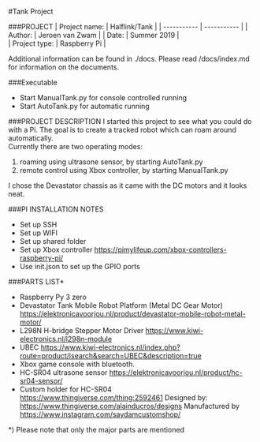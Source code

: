 #Tank Project

###PROJECT
| Project name: | Halflink/Tank |
| ----------- | ----------- |
| Author: | Jeroen van Zwam |
| Date: | Summer 2019 |  
| Project type: | Raspberry Pi |

Additional information can be found in ./docs. Please read /docs/index.md for information on the documents.

###Executable
- Start ManualTank.py for console controlled running
- Start AutoTank.py for automatic running

###PROJECT DESCRIPTION
I started this project to see what you could do with a Pi. The goal is to create a 
tracked robot which can roam around automatically.<br/>
Currently there are two operating modes:
1) roaming using ultrasone sensor, by starting AutoTank.py
2) remote control using Xbox controller, by starting ManualTank.py 
   
I chose the Devastator chassis as it came with the DC motors and it looks neat. 

###PI INSTALLATION NOTES
- Set up SSH 
- Set up WIFI
- Set up shared folder 
- Set up Xbox controller https://pimylifeup.com/xbox-controllers-raspberry-pi/
- Use init.json to set up the GPIO ports

###PARTS LIST*
- Raspberry Py 3 zero
- Devastator Tank Mobile Robot Platform (Metal DC Gear Motor) 
	https://elektronicavoorjou.nl/product/devastator-mobile-robot-metal-motor/
- L298N H-bridge Stepper Motor Driver
	https://www.kiwi-electronics.nl/l298n-module
- UBEC
	https://www.kiwi-electronics.nl/index.php?route=product/isearch&search=UBEC&description=true
- Xbox game console with bluetooth.
- HC-SR04 ultrasone sensor
	https://elektronicavoorjou.nl/product/hc-sr04-sensor/
- Custom holder for HC-SR04
	https://www.thingiverse.com/thing:2592461
	Designed by: https://www.thingiverse.com/alainducros/designs
	Manufactured by https://www.instagram.com/saydamcustomshop/

*) Please note that only the major parts are mentioned
